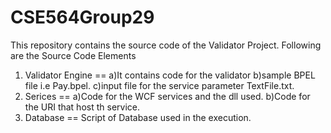 CSE564Group29
=============

This repository contains the source code of the Validator Project.
Following are the Source Code Elements
1. Validator Engine
==
    a)It contains code for the validator
    b)sample BPEL file i.e Pay.bpel.
    c)input file for the service parameter TextFile.txt.
2. Serices 
==
    a)Code for the WCF services and the dll used.
    b)Code for the URI that host th service.
3. Database
==
    Script of Database used in the execution.
